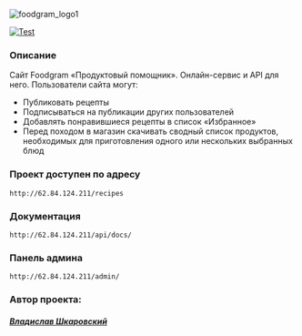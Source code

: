 ![foodgram_logo1](https://github.com/0z0nize/foodgram-project-react/assets/112638163/6107a549-bf07-4999-aaf0-eb3a334e848f)

[![Test](https://github.com/0z0nize/foodgram-project-react/actions/workflows/foodgram.yml/badge.svg?branch=master)](https://github.com/0z0nize/foodgram-project-react/actions/workflows/foodgram.yml)

### Описание

Cайт Foodgram «Продуктовый помощник». Онлайн-сервис и API для него. 
Пользователи сайта могут:
* Публиковать рецепты
* Подписываться на публикации других пользователей 
* Добавлять понравившиеся рецепты в список «Избранное»
* Перед походом в магазин скачивать сводный список продуктов, необходимых для приготовления одного или нескольких выбранных блюд

### Проект доступен по адресу
```
http://62.84.124.211/recipes
```
### Документация
```
http://62.84.124.211/api/docs/
```
### Панель админа
```
http://62.84.124.211/admin/
```

### Автор проекта:
#### [_Владислав Шкаровский_](https://github.com/0z0nize)
